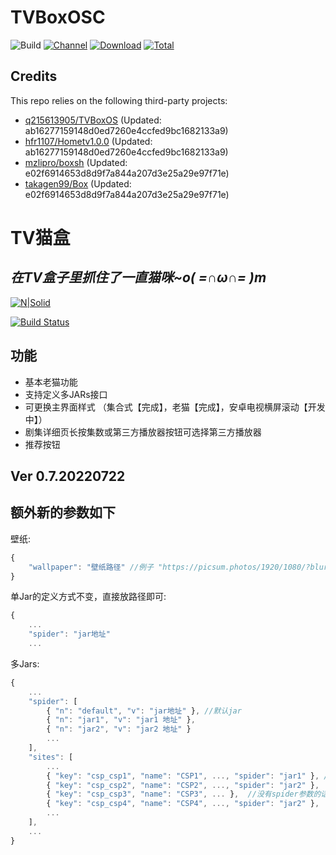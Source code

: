 # TVBoxOSC

![Build](https://shields.io/github/workflow/status/jinqiusky/Hometv1.0.0/Test?logo=github&label=Build)
[![Channel](https://img.shields.io/badge/Follow-Telegram-blue.svg?logo=telegram)](https://t.me/looktv)
[![Download](https://img.shields.io/github/v/release/jinqiusky/Hometv1.0.0?color=orange&logoColor=orange&label=Download&logo=DocuSign)](https://github.com/jinqiusky/Hometv1.0.0/releases/latest) 
[![Total](https://shields.io/github/downloads/jinqiusky/Hometv1.0.0/total?logo=Bookmeter&label=Counts&logoColor=yellow&color=yellow)](https://github.com/jinqiusky/Hometv1.0.0/releases)
 
## Credits
This repo relies on the following third-party projects:
- [q215613905/TVBoxOS](https://github.com/q215613905/TVBoxOS) (Updated: ab16277159148d0ed7260e4ccfed9bc1682133a9)
- [hfr1107/Hometv1.0.0](https://github.com/hfr1107/Hometv1.0.0) (Updated: ab16277159148d0ed7260e4ccfed9bc1682133a9)
- [mzlipro/boxsh](https://github.com/mzlipro/boxsh) (Updated: e02f6914653d8d9f7a844a207d3e25a29e97f71e)
- [takagen99/Box](https://github.com/takagen99/Box) (Updated: e02f6914653d8d9f7a844a207d3e25a29e97f71e)
# TV猫盒
## _在TV盒子里抓住了一直猫咪~o( =∩ω∩= )m_

[![N|Solid](https://raw.githubusercontent.com/kensonmiao/CatVodTVOSC/main/app/src/main/res/drawable/app_banner.png)](https://nodesource.com/products/nsolid)

[![Build Status](https://travis-ci.org/joemccann/dillinger.svg?branch=master)](https://travis-ci.org/joemccann/dillinger)

## 功能

- 基本老猫功能
- 支持定义多JARs接口
- 可更换主界面样式 （集合式【完成】，老猫【完成】，安卓电视横屏滚动【开发中】）
- 剧集详细页长按集数或第三方播放器按钮可选择第三方播放器
- 推荐按钮

## Ver 0.7.20220722
## 额外新的参数如下

壁纸:
```javascript
{
    "wallpaper": "壁纸路径" //例子 "https://picsum.photos/1920/1080/?blur=10"
}
```

单Jar的定义方式不变，直接放路径即可:
```javascript
{
    ...
    "spider": "jar地址"
    ...
```

多Jars:
```javascript
{
    ...
    "spider": [
        { "n": "default", "v": "jar地址" }, //默认jar
        { "n": "jar1", "v": "jar1 地址" },
        { "n": "jar2", "v": "jar2 地址" }
        ...
    ],
    "sites": [
        ...
        { "key": "csp_csp1", "name": "CSP1", ..., "spider": "jar1" }, //对应spider里的n值
        { "key": "csp_csp2", "name": "CSP2", ..., "spider": "jar2" },
        { "key": "csp_csp3", "name": "CSP3", ... },  //没有spider参数的话，使用默认jar
        { "key": "csp_csp4", "name": "CSP4", ..., "spider": "jar2" },
        ...
    ],
    ...
}
```

